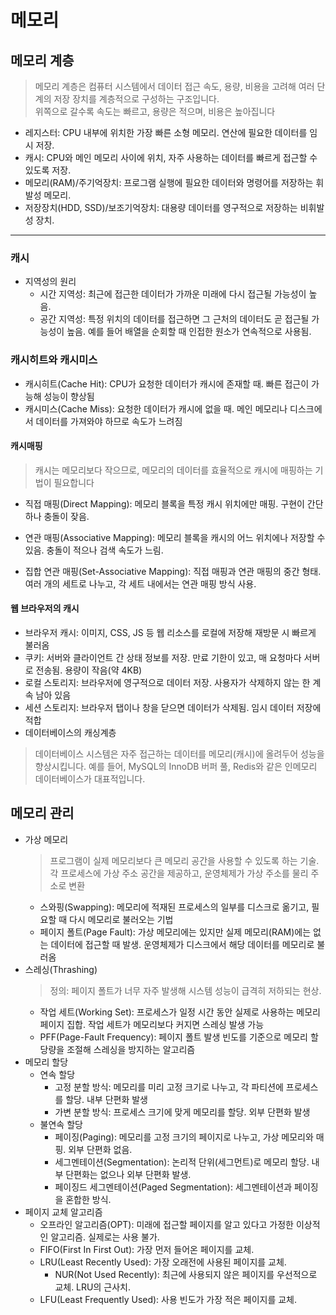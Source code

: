 # 메모리

## 메모리 계층
>메모리 계층은 컴퓨터 시스템에서 데이터 접근 속도, 용량, 비용을 고려해 여러 단계의 저장 장치를 계층적으로 구성하는 구조입니다.<br> 위쪽으로 갈수록 속도는 빠르고, 용량은 적으며, 비용은 높아집니다
- 레지스터: CPU 내부에 위치한 가장 빠른 소형 메모리. 연산에 필요한 데이터를 임시 저장.
- 캐시: CPU와 메인 메모리 사이에 위치, 자주 사용하는 데이터를 빠르게 접근할 수 있도록 저장.
- 메모리(RAM)/주기억장치: 프로그램 실행에 필요한 데이터와 명령어를 저장하는 휘발성 메모리.
- 저장장치(HDD, SSD)/보조기억장치: 대용량 데이터를 영구적으로 저장하는 비휘발성 장치.
---
### 캐시
- 지역성의 원리
  - 시간 지역성: 최근에 접근한 데이터가 가까운 미래에 다시 접근될 가능성이 높음.
  - 공간 지역성: 특정 위치의 데이터를 접근하면 그 근처의 데이터도 곧 접근될 가능성이 높음. 예를 들어 배열을 순회할 때 인접한 원소가 연속적으로 사용됨.
### 캐시히트와 캐시미스
- 캐시히트(Cache Hit): CPU가 요청한 데이터가 캐시에 존재할 때. 빠른 접근이 가능해 성능이 향상됨
- 캐시미스(Cache Miss): 요청한 데이터가 캐시에 없을 때. 메인 메모리나 디스크에서 데이터를 가져와야 하므로 속도가 느려짐

#### 캐시매핑
>캐시는 메모리보다 작으므로, 메모리의 데이터를 효율적으로 캐시에 매핑하는 기법이 필요합니다
- 직접 매핑(Direct Mapping): 메모리 블록을 특정 캐시 위치에만 매핑. 구현이 간단하나 충돌이 잦음.

- 연관 매핑(Associative Mapping): 메모리 블록을 캐시의 어느 위치에나 저장할 수 있음. 충돌이 적으나 검색 속도가 느림.

- 집합 연관 매핑(Set-Associative Mapping): 직접 매핑과 연관 매핑의 중간 형태. 여러 개의 세트로 나누고, 각 세트 내에서는 연관 매핑 방식 사용.

#### 웹 브라우저의 캐시
- 브라우저 캐시: 이미지, CSS, JS 등 웹 리소스를 로컬에 저장해 재방문 시 빠르게 불러옴
- 쿠키: 서버와 클라이언트 간 상태 정보를 저장. 만료 기한이 있고, 매 요청마다 서버로 전송됨. 용량이 작음(약 4KB)
- 로컬 스토리지: 브라우저에 영구적으로 데이터 저장. 사용자가 삭제하지 않는 한 계속 남아 있음
- 세션 스토리지: 브라우저 탭이나 창을 닫으면 데이터가 삭제됨. 임시 데이터 저장에 적합
- 데이터베이스의 캐싱계층
> 데이터베이스 시스템은 자주 접근하는 데이터를 메모리(캐시)에 올려두어 성능을 향상시킵니다. 예를 들어, MySQL의 InnoDB 버퍼 풀, Redis와 같은 인메모리 데이터베이스가 대표적입니다.


## 메모리 관리
- 가상 메모리<br>
  > 프로그램이 실제 메모리보다 큰 메모리 공간을 사용할 수 있도록 하는 기술. 각 프로세스에 가상 주소 공간을 제공하고, 운영체제가 가상 주소를 물리 주소로 변환
  - 스와핑(Swapping): 메모리에 적재된 프로세스의 일부를 디스크로 옮기고, 필요할 때 다시 메모리로 불러오는 기법
  - 페이지 폴트(Page Fault): 가상 메모리에는 있지만 실제 메모리(RAM)에는 없는 데이터에 접근할 때 발생. 운영체제가 디스크에서 해당 데이터를 메모리로 불러옴
- 스레싱(Thrashing)
    > 정의: 페이지 폴트가 너무 자주 발생해 시스템 성능이 급격히 저하되는 현상.
  - 작업 세트(Working Set): 프로세스가 일정 시간 동안 실제로 사용하는 메모리 페이지 집합. 작업 세트가 메모리보다 커지면 스레싱 발생 가능
  - PFF(Page-Fault Frequency): 페이지 폴트 발생 빈도를 기준으로 메모리 할당량을 조절해 스레싱을 방지하는 알고리즘
- 메모리 할당
  - 연속 할당
    - 고정 분할 방식: 메모리를 미리 고정 크기로 나누고, 각 파티션에 프로세스를 할당. 내부 단편화 발생
    - 가변 분할 방식: 프로세스 크기에 맞게 메모리를 할당. 외부 단편화 발생
  - 불연속 할당
    - 페이징(Paging): 메모리를 고정 크기의 페이지로 나누고, 가상 메모리와 매핑. 외부 단편화 없음.
    - 세그멘테이션(Segmentation): 논리적 단위(세그먼트)로 메모리 할당. 내부 단편화는 없으나 외부 단편화 발생.
    - 페이징드 세그멘테이션(Paged Segmentation): 세그멘테이션과 페이징을 혼합한 방식.
- 페이지 교체 알고리즘
  - 오프라인 알고리즘(OPT): 미래에 접근할 페이지를 알고 있다고 가정한 이상적인 알고리즘. 실제로는 사용 불가.
  - FIFO(First In First Out): 가장 먼저 들어온 페이지를 교체.
  - LRU(Least Recently Used): 가장 오래전에 사용된 페이지를 교체.
    - NUR(Not Used Recently): 최근에 사용되지 않은 페이지를 우선적으로 교체. LRU의 근사치.
  - LFU(Least Frequently Used): 사용 빈도가 가장 적은 페이지를 교체.
